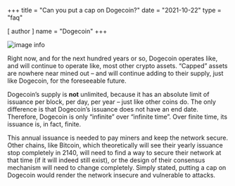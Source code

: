 +++
title = "Can you put a cap on Dogecoin?"
date = "2021-10-22"
type = "faq"

[ author ]
  name = "Dogecoin"
+++

![image info](../../../assets/images/dogepedia/7.png)

Right now, and for the next hundred years or so, Dogecoin operates like, and will continue to operate like, most other crypto assets. “Capped” assets are nowhere near mined out – and will continue adding to their supply, just like Dogecoin, for the foreseeable future.  

Dogecoin’s supply is **not** unlimited, because it has an absolute limit of issuance per block, per day, per year – just like other coins do. The only difference is that Dogecoin’s issuance does not have an end date.  Therefore, Dogecoin is only “infinite” over “infinite time”. Over finite time, its issuance is, in fact, finite. 

This annual issuance is needed to pay miners and keep the network secure. Other chains, like Bitcoin, which theoretically will see their yearly issuance stop completely in 2140, will need to find a way to secure their network at that time (if it will indeed still exist), or the design of their consensus mechanism will need to change completely. Simply stated, putting a cap on Dogecoin would render the network insecure and vulnerable to attacks. 
